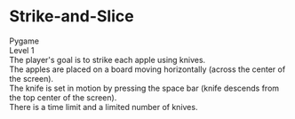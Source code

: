# Strike-and-Slice
Pygame<br>
Level 1<br>
The player's goal is to strike each apple using knives.<br>
The apples are placed on a board moving horizontally (across the center of the screen).<br>
The knife is set in motion by pressing the space bar (knife descends from the top center of the screen).<br>
There is a time limit and a limited number of knives.<br>
